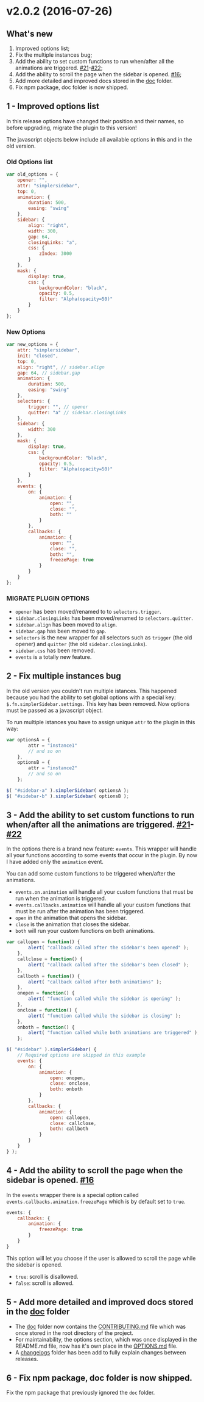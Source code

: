 # v2.0.2 (2016-07-26)

## What's new
1. Improved options list;
2. Fix the multiple instances bug;
3. Add the ability to set custom functions to run when/after all the animations are triggered. [#21](https://github.com/simple-sidebar/simpler-sidebar/issues/21)-[#22](https://github.com/simple-sidebar/simpler-sidebar/pull/22);
4. Add the ability to scroll the page when the sidebar is opened. [#16](https://github.com/simple-sidebar/simpler-sidebar/issues/16);
5. Add more detailed and improved docs stored in the [doc](https://github.com/simple-sidebar/simpler-sidebar/tree/master/doc) folder.
6. Fix npm package, doc folder is now shipped.


## 1 - Improved options list
In this release options have changed their position and their names, so before upgrading, migrate the plugin to this version!

The javascript objects below include all available options in this and in the old version.

### Old Options list
```javascript
var old_options = {
    opener: "",
    attr: "simplersidebar",
    top: 0,
    animation: {
        duration: 500,
        easing: "swing"
    },
    sidebar: {
        align: "right",
        width: 300,
        gap: 64,
        closingLinks: "a",
        css: {
            zIndex: 3000
        }
    },
    mask: {
        display: true,
        css: {
            backgroundColor: "black",
            opacity: 0.5,
            filter: "Alpha(opacity=50)"
        }
    }
};
```

### New Options
```javascript
var new_options = {
    attr: "simplersidebar",
    init: "closed",
    top: 0,
    align: "right", // sidebar.align
    gap: 64, // sidebar.gap
    animation: {
        duration: 500,
        easing: "swing"
    },
    selectors: {
        trigger: "", // opener
        quitter: "a" // sidebar.closingLinks
    },
    sidebar: {
        width: 300
    },
    mask: {
        display: true,
        css: {
            backgroundColor: "black",
            opacity: 0.5,
            filter: "Alpha(opacity=50)"
        }
    },
    events: {
        on: {
            animation: {
                open: "",
                close: "",
                both: ""
            }
        },
        callbacks: {
            animation: {
                open: "",
                close: "",
                both: "",
                freezePage: true
            }
        }
    }
};
```

### MIGRATE PLUGIN OPTIONS
- `opener` has been moved/renamed to to `selectors.trigger`.
- `sidebar.closingLinks` has been moved/renamed to `selectors.quitter`.
- `sidebar.align` has been moved to `align`.
- `sidebar.gap` has been moved to `gap`.
- `selectors` is the new wrapper for all selectors such as `trigger` (the old opener) and `quitter` (the old `sidebar.closingLinks`).
- `sidebar.css` has been removed.
- `events` is a totally new feature.

## 2 - Fix multiple instances bug
In the old version you couldn't run multiple istances. This happened because you had the ability to set global options with a special key: `$.fn.simplerSidebar.settings`. This key has been removed. Now options must be passed as a javascript object.

To run multiple istances you have to assign unique `attr` to the plugin in this way:

```javascript
var optionsA = {
        attr = "instance1"
        // and so on
    },
    optionsB = {
        attr = "instance2"
        // and so on
    };

$( "#sidebar-a" ).simplerSidebar( optionsA );
$( "#sidebar-b" ).simplerSidebar( optionsB );
```

## 3 - Add the ability to set custom functions to run when/after all the animations are triggered. [#21](https://github.com/simple-sidebar/simpler-sidebar/issues/21)-[#22](https://github.com/simple-sidebar/simpler-sidebar/pull/22)

In the options there is a brand new feature: `events`. This wrapper will handle all your functions according to some events that occur in the plugin. By now I have added only the `animation` event.

You can add some custom functions to be triggered when/after the animations.

- `events.on.animation` will handle all your custom functions that must be run when the animation is triggered.
- `events.callbacks.animation` will handle all your custom functions that must be run after the animation has been triggered.
- `open` in the animation that opens the sidebar.
- `close` is the animation that closes the sidebar.
- `both` will run your custom functions on both animations.

```javascript
var callopen = function() {
        alert( "callback called after the sidebar's been opened" );
    },
    callclose = function() {
        alert( "callback called after the sidebar's been closed" );
    },
    callboth = function() {
        alert( "callback called after both animations" );
    },
    onopen = function() {
        alert( "function called while the sidebar is opening" );
    },
    onclose = function() {
        alert( "function called while the sidebar is closing" );
    },
    onboth = function() {
        alert( "function called while both animations are triggered" );
    };

$( "#sidebar" ).simplerSidebar( {
    // Required options are skipped in this example
    events: {
        on: {
            animation: {
                open: onopen,
                close: onclose,
                both: onboth
            }
        },
        callbacks: {
            animation: {
                open: callopen,
                close: callclose,
                both: callboth
            }
        }
    }
} );
```

## 4 - Add the ability to scroll the page when the sidebar is opened. [#16](https://github.com/simple-sidebar/simpler-sidebar/issues/16)
In the `events` wrapper there is a special option called `events.callbacks.animation.freezePage` which is by default set to `true`.

```javascript
events: {
    callbacks: {
        animation: {
            freezePage: true
        }
    }
}
```

This option will let you choose if the user is allowed to scroll the page while the sidebar is opened.

- `true`: scroll is disallowed.
- `false`: scroll is allowed.

## 5 - Add more detailed and improved docs stored in the [doc](https://github.com/simple-sidebar/simpler-sidebar/tree/master/doc) folder

- The [doc](https://github.com/simple-sidebar/simpler-sidebar/tree/master/doc) folder now contains the [CONTRIBUTING.md](https://github.com/simple-sidebar/simpler-sidebar/blob/master/doc/CONTRIBUTING.md) file which was once stored in the root directory of the project.
- For maintainability, the options section, which was once displayed in the README.md file, now has it's own place in the [OPTIONS.md](https://github.com/simple-sidebar/simpler-sidebar/blob/master/doc/OPTIONS.md) file.
- A [changelogs](https://github.com/simple-sidebar/simpler-sidebar/tree/master/doc/changelogs) folder has been add to fully explain changes between releases.

## 6 - Fix npm package, doc folder is now shipped.
Fix the npm package that previously ignored the `doc` folder.
